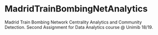 # MadridTrainBombingNetAnalytics
 Madrid Train Bombing Network Centrality Analytics and Community Detection.  Second Assignment for Data Analytics course @ Unimib 18/19.
